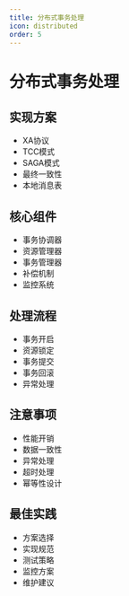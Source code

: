 ```yaml
---
title: 分布式事务处理
icon: distributed
order: 5
---
```


# 分布式事务处理

## 实现方案
- XA协议
- TCC模式
- SAGA模式
- 最终一致性
- 本地消息表

## 核心组件
- 事务协调器
- 资源管理器
- 事务管理器
- 补偿机制
- 监控系统

## 处理流程
- 事务开启
- 资源锁定
- 事务提交
- 事务回滚
- 异常处理

## 注意事项
- 性能开销
- 数据一致性
- 异常处理
- 超时处理
- 幂等性设计

## 最佳实践
- 方案选择
- 实现规范
- 测试策略
- 监控方案
- 维护建议

